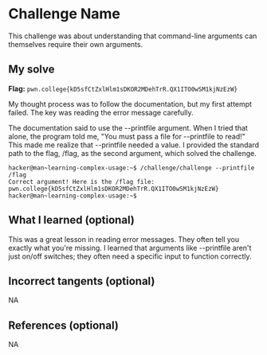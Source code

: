 # Challenge Name
This challenge was about understanding that command-line arguments can themselves require their own arguments.

## My solve
**Flag:** `pwn.college{kD5sfCtZxlHlm1sDKOR2MDehTrR.QX1ITO0wSM1kjNzEzW}`

My thought process was to follow the documentation, but my first attempt failed. The key was reading the error message carefully.

The documentation said to use the --printfile argument. When I tried that alone, the program told me, "You must pass a file for --printfile to read!" This made me realize that --printfile needed a value. I provided the standard path to the flag, /flag, as the second argument, which solved the challenge.


```
hacker@man~learning-complex-usage:~$ /challenge/challenge --printfile /flag 
Correct argument! Here is the /flag file:
pwn.college{kD5sfCtZxlHlm1sDKOR2MDehTrR.QX1ITO0wSM1kjNzEzW}
hacker@man~learning-complex-usage:~$ 
```

## What I learned (optional)
This was a great lesson in reading error messages. They often tell you exactly what you're missing. I learned that arguments like --printfile aren't just on/off switches; they often need a specific input to function correctly.

## Incorrect tangents (optional)
NA

## References (optional)
NA
